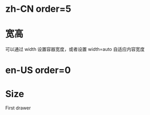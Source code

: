 # zh-CN order=5

# 宽高

可以通过 width 设置容器宽度，或者设置 width=auto 自适应内容宽度

# en-US order=0

# Size

First drawer
